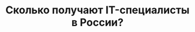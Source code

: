 ---
title: "Сколько получают IT-специалисты в России?"
categories:
  - talks
tags:
  - interview
header:
  teaser: https://brightmagazine.ru/wp-content/uploads/2022/05/pexels-george-morina-4960341.jpg
link: https://brightmagazine.ru/proit/
excerpt: "Среди молодых специалистов России укоренился стереотип о том, что программисты, специалисты по ИТ «несправедливо» много зарабатывают. Насколько он оправдан, мы решили узнать у заместителя декана по учебной работе Финансового университета при Правительстве РФ, кандидата экономических наук, Михаила Коротеева."
---